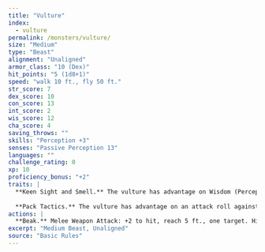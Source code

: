 ```yaml
---
title: "Vulture"
index:
  - vulture
permalink: /monsters/vulture/
size: "Medium"
type: "Beast"
alignment: "Unaligned"
armor_class: "10 (Dex)"
hit_points: "5 (1d8+1)"
speed: "walk 10 ft., fly 50 ft."
str_score: 7
dex_score: 10
con_score: 13
int_score: 2
wis_score: 12
cha_score: 4
saving_throws: ""
skills: "Perception +3"
senses: "Passive Perception 13"
languages: ""
challenge_rating: 0
xp: 10
proficiency_bonus: "+2"
traits: |
  **Keen Sight and Smell.** The vulture has advantage on Wisdom (Perception) checks that rely on sight or smell.
  
  **Pack Tactics.** The vulture has advantage on an attack roll against a creature if at least one of the vulture's allies is within 5 ft. of the creature and the ally isn't incapacitated.
actions: |
  **Beak.** Melee Weapon Attack: +2 to hit, reach 5 ft., one target. Hit: 2 (1d4) piercing damage.
excerpt: "Medium Beast, Unaligned"
source: "Basic Rules"
---
```

